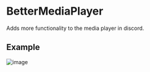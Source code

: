 
# BetterMediaPlayer

Adds more functionality to the media player in discord.

## Example

![image](https://github.com/user-attachments/assets/a61060c6-4c32-4360-8874-6ba356c62087)


